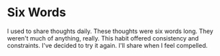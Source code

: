 <!--Include::PageDefaults-->

# Six Words

I used to share thoughts daily.
These thoughts were six words long.
They weren't much of anything, really.
This habit offered consistency and constraints.
I've decided to try it again.
I'll share when I feel compelled.

<!--Include::SixWords-->
